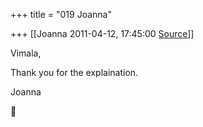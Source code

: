 +++
title = "019 Joanna"

+++
[[Joanna	2011-04-12, 17:45:00 [Source](https://groups.google.com/g/samskrita/c/RjgdBR6wsa8)]]



Vimala,



 Thank you for the explaination.



 Joanna



